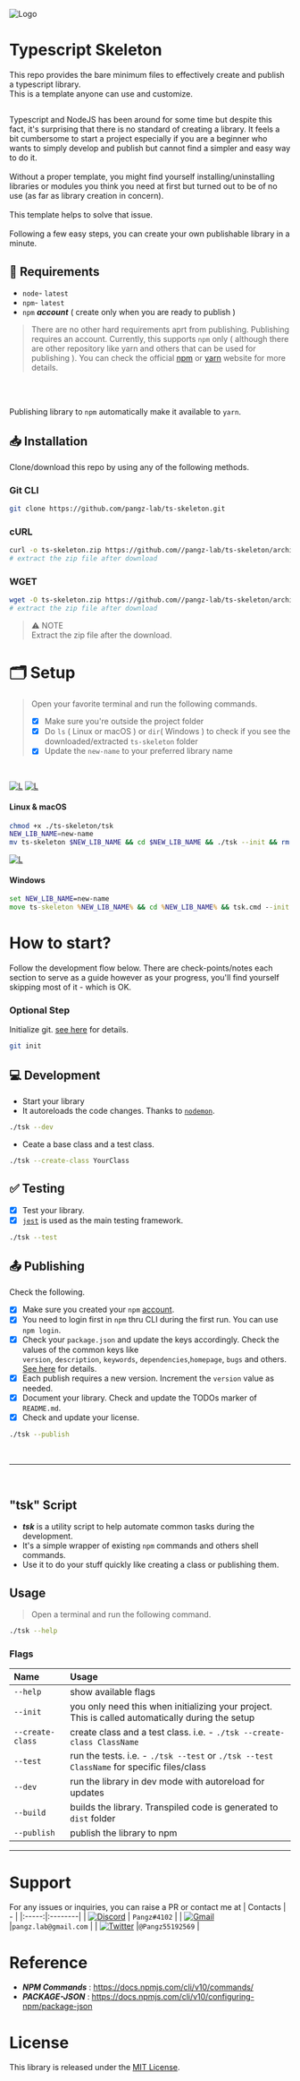 ![Logo](https://raw.githubusercontent.com/pangz-lab/ts-skeleton/main/ts-skeleton.png)
# Typescript Skeleton
This repo provides the bare minimum files to effectively create and publish a typescript library.<br>
This is a template anyone can use and customize.

## 
Typescript and NodeJS has been around for some time but despite this fact, it's surprising that there is no standard of creating a library.
It feels a bit cumbersome to start a project especially if you are a beginner who wants to simply develop and publish but cannot find a simpler and easy way to do it.
<br>
<br>
Without a proper template, you might find yourself installing/uninstalling libraries or modules you think you need at first but turned out to be of no use (as far as library creation in concern).
<br>
<br>
This template helps to solve that issue.
<br>
<br>
Following a few easy steps, you can create your own publishable library in a minute.

## 📑 Requirements
- `node`- `latest`
- `npm`- `latest`
- `npm` ***account***  ( create only when you are ready to publish )

> There are no other hard requirements aprt from publishing. Publishing requires an account. Currently, this supports `npm` only ( although there are other repository like yarn and others that can be used for publishing ). You can check the official [npm](https://docs.npmjs.com/about-the-public-npm-registry) or [yarn](https://classic.yarnpkg.com/lang/en/docs/publishing-a-package/) website for more details. 
<br>
<br>

Publishing library to `npm` automatically make it available to `yarn`.

## 📥 Installation
Clone/download this repo by using any of the following methods.
### Git CLI
```bash
git clone https://github.com/pangz-lab/ts-skeleton.git
```

### cURL
```bash
curl -o ts-skeleton.zip https://github.com//pangz-lab/ts-skeleton/archive/refs/heads/main.zip
# extract the zip file after download
```

### WGET
```bash
wget -O ts-skeleton.zip https://github.com//pangz-lab/ts-skeleton/archive/refs/heads/main.zip
# extract the zip file after download
```

> ⚠️ NOTE <br>
> Extract the zip file after the download.

# 🗂 Setup
>
> Open your favorite terminal and run the following commands.
> - [x] Make sure you're outside the project folder
> - [x] Do `ls` ( Linux or macOS ) or `dir`( Windows ) to check if you see the downloaded/extracted `ts-skeleton` folder
> - [x] Update the `new-name` to your preferred library name
<br>

[![L](https://skillicons.dev/icons?i=linux)](-) [![L](https://skillicons.dev/icons?i=apple)](-)
#### Linux & macOS
```bash
chmod +x ./ts-skeleton/tsk
NEW_LIB_NAME=new-name
mv ts-skeleton $NEW_LIB_NAME && cd $NEW_LIB_NAME && ./tsk --init && rm -rf .git
```

[![L](https://skillicons.dev/icons?i=windows)](-)
#### Windows 
```cmd
set NEW_LIB_NAME=new-name
move ts-skeleton %NEW_LIB_NAME% && cd %NEW_LIB_NAME% && tsk.cmd --init && rmdir /s /q .git
```

# How to start?
Follow the development flow below. There are check-points/notes each section to serve as a guide however
as your progress, you'll find yourself skipping most of it - which is OK.

### Optional Step
Initialize git. [see here](https://cli.github.com/) for details.
```bash
git init
```

## 💻 Development
- Start your library
- It autoreloads the code changes. Thanks to [`nodemon`](https://nodemon.io/).
```bash
./tsk --dev
```
- Ceate a base class and a test class.
```bash
./tsk --create-class YourClass
```

## ✅ Testing
- [x] Test your library.
- [x] [`jest`](https://jestjs.io/) is used as the main testing framework.
```bash
./tsk --test
```

## 📤 Publishing
Check the following.
- [x] Make sure you created your `npm` [account](https://docs.npmjs.com/creating-a-new-npm-user-account).
- [x] You need to login first in `npm` thru CLI during the first run. You can use `npm login`.
- [x] Check your `package.json` and update the keys accordingly. Check the values of the common keys like
 <br>`version`, `description`, `keywords`, `dependencies`,`homepage`, `bugs` and others. [See here](https://docs.npmjs.com/cli/v10/configuring-npm/package-json) for details.
- [x] Each publish requires a new version. Increment the `version` value as needed.
- [x] Document your library. Check and update the TODOs marker of `README.md`.
- [x] Check and update your license.

```bash
./tsk --publish
```
<br>
<hr>
<br>

## "tsk" Script
- ***tsk*** is a utility script to help automate common tasks during the development.
- It's a simple wrapper of existing `npm` commands and others shell commands.
- Use it to do your stuff quickly like creating a class or publishing them.
## Usage
> Open a terminal and run the following command.
```bash
./tsk --help
```
### Flags
| Name   |  Usage |
|:-----|:--------|
| `--help` | show available flags |
| `--init` | you only need this when initializing your project. This is called automatically during the setup |
| `--create-class` | create class and a test class. i.e. - `./tsk --create-class ClassName`|
| `--test` | run the tests. i.e. - `./tsk --test` or `./tsk --test ClassName` for specific files/class|
| `--dev` | run the library in dev mode with autoreload for updates |
| `--build` | builds the library. Transpiled code is generated to `dist` folder|
| `--publish` | publish the library to npm|

<hr>

# Support
For any issues or inquiries, you can raise a PR or contact me at
| Contacts    |  - |
|:-----:|:--------|
| [![Discord](https://skillicons.dev/icons?i=discord)](discordapp.com/585287860513669135) | `Pangz#4102` |
| [![Gmail](https://skillicons.dev/icons?i=gmail)](pangz.lab@gmail.com) |`pangz.lab@gmail.com` |
| [![Twitter](https://skillicons.dev/icons?i=twitter)](https://x.com/Pangz55192569?t=CEpyeN6IetPWqWkqyvweyQ&s=09) |`@Pangz55192569` |

# Reference
- ***NPM Commands*** : https://docs.npmjs.com/cli/v10/commands/
- ***PACKAGE-JSON*** : https://docs.npmjs.com/cli/v10/configuring-npm/package-json

# License
This library is released under the [MIT License](https://github.com/pangz-lab/ts-skeleton/blob/main/LICENSE).
